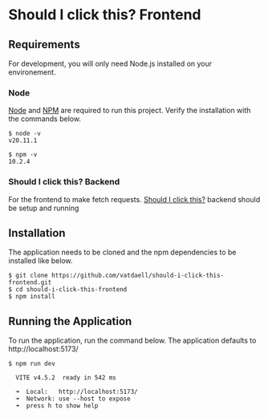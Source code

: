 # Should I click this? Frontend

## Requirements

For development, you will only need Node.js installed on your environement.

### Node

[Node](https://nodejs.org "Node Installation") and [NPM](https://npmjs.org "NPM installation") are required to run this project. Verify the installation with the commands below.

```
$ node -v
v20.11.1

$ npm -v
10.2.4
```

### Should I click this? Backend

For the frontend to make fetch requests. [Should I click this?](https://github.com/vatdaell/should-i-click-this "Should I click this setup?") backend should be setup and running 

## Installation

The application needs to be cloned and the npm dependencies to be installed like below.

```
$ git clone https://github.com/vatdaell/should-i-click-this-frontend.git
$ cd should-i-click-this-frontend
$ npm install

```

## Running the Application

To run the application, run the command below. The application defaults to http://localhost:5173/

```
$ npm run dev

  VITE v4.5.2  ready in 542 ms

  ➜  Local:   http://localhost:5173/
  ➜  Network: use --host to expose
  ➜  press h to show help

```
